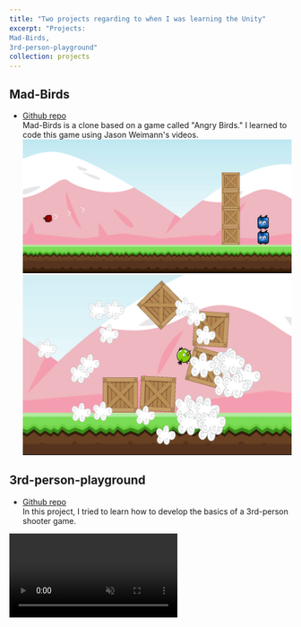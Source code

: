 ```yaml
---
title: "Two projects regarding to when I was learning the Unity"
excerpt: "Projects:
Mad-Birds, 
3rd-person-playground"
collection: projects
---
```


## Mad-Birds
* [Github repo](https://github.com/benymaxparsa/Mad-Birds)    
Mad-Birds is a clone based on a game called "Angry Birds."
I learned to code this game using Jason Weimann's videos.  
![image](https://raw.githubusercontent.com/benymaxparsa/Mad-Birds/master/Pics/lvl1.png)
![image](https://raw.githubusercontent.com/benymaxparsa/Mad-Birds/master/Pics/hit.png)

## 3rd-person-playground
* [Github repo](https://github.com/benymaxparsa/3rd-person-playground)  
In this project, I tried to learn how to develop the basics of a 3rd-person shooter game.  
<video src="https://user-images.githubusercontent.com/51443025/161392601-25d39449-5822-4627-a96b-9be17209d26c.mp4" data-canonical-src="https://user-images.githubusercontent.com/51443025/161392601-25d39449-5822-4627-a96b-9be17209d26c.mp4" controls="controls" muted="muted" class="d-block rounded-bottom-2 border-top width-fit" style="max-height:640px;">
</video>